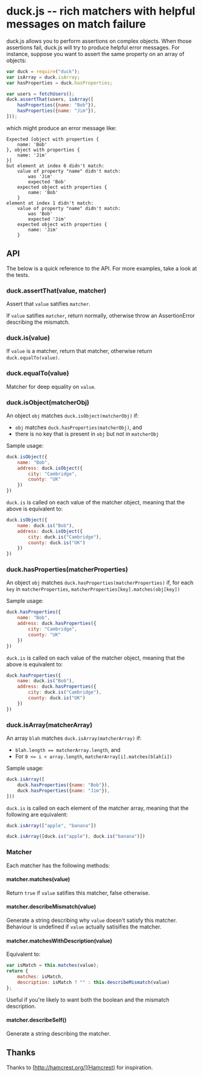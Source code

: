 # duck.js -- rich matchers with helpful messages on match failure

duck.js allows you to perform assertions on complex objects.
When those assertions fail, duck.js will try to produce helpful error messages.
For instance, suppose you want to assert the same property on an array of objects:

```javascript
var duck = require("duck");
var isArray = duck.isArray;
var hasProperties = duck.hasProperties;

var users = fetchUsers();
duck.assertThat(users, isArray([
    hasProperties({name: "Bob"}),
    hasProperties({name: "Jim"}),
]));
```

which might produce an error message like:

```
Expected [object with properties {
    name: 'Bob'
}, object with properties {
    name: 'Jim'
}]
but element at index 0 didn't match:
    value of property "name" didn't match:
        was 'Jim'
        expected 'Bob'
    expected object with properties {
        name: 'Bob'
    }
element at index 1 didn't match:
    value of property "name" didn't match:
        was 'Bob'
        expected 'Jim'
    expected object with properties {
        name: 'Jim'
    }
```

## API

The below is a quick reference to the API.
For more examples, take a look at the tests.

### duck.assertThat(value, matcher)

Assert that `value` satifies `matcher`.

If `value` satifies `matcher`, return normally, otherwise throw an
AssertionError describing the mismatch.

### duck.is(value)

If `value` is a matcher, return that matcher,
otherwise return `duck.equalTo(value)`.

### duck.equalTo(value)

Matcher for deep equality on `value`.

### duck.isObject(matcherObj)

An object `obj` matches `duck.isObject(matcherObj)` if:

* `obj` matches `duck.hasProperties(matcherObj)`, and
* there is no key that is present in `obj` but not in `matcherObj`

Sample usage:

```javascript
duck.isObject({
    name: "Bob",
    address: duck.isObject({
        city: "Cambridge",
        county: "UK"
    })
})
```

`duck.is` is called on each value of the matcher object, meaning that the
above is equivalent to:

```javascript
duck.isObject({
    name: duck.is("Bob"),
    address: duck.isObject({
        city: duck.is("Cambridge"),
        county: duck.is("UK")
    })
})
```

### duck.hasProperties(matcherProperties)

An object `obj` matches `duck.hasProperties(matcherProperties)` if,
for each `key` in `matcherProperties`, `matcherProperties[key].matches(obj[key])`

Sample usage:

```javascript
duck.hasProperties({
    name: "Bob",
    address: duck.hasProperties({
        city: "Cambridge",
        county: "UK"
    })
})
```

`duck.is` is called on each value of the matcher object, meaning that the
above is equivalent to:

```javascript
duck.hasProperties({
    name: duck.is("Bob"),
    address: duck.hasProperties({
        city: duck.is("Cambridge"),
        county: duck.is("UK")
    })
})
```

### duck.isArray(matcherArray)

An array `blah` matches `duck.isArray(matcherArray)` if:

* `blah.length == matcherArray.length`, and
* For `0 <= i < array.length`, `matcherArray[i].matches(blah[i])`

Sample usage:

```javascript
duck.isArray([
    duck.hasProperties({name: "Bob"}),
    duck.hasProperties({name: "Jim"}),
]))
```

`duck.is` is called on each element of the matcher array, meaning that the
following are equivalent:

```javascript
duck.isArray(["apple", "banana"])

duck.isArray([duck.is("apple"), duck.is("banana")])
```

### Matcher

Each matcher has the following methods:

#### matcher.matches(value)

Return `true` if `value` satifies this matcher, false otherwise.

#### matcher.describeMismatch(value)

Generate a string describing why `value` doesn't satisfy this matcher.
Behaviour is undefined if `value` actually satisifies the matcher.

#### matcher.matchesWithDescription(value)

Equivalent to:

```javascript
var isMatch = this.matches(value);
return {
    matches: isMatch,
    description: isMatch ? "" : this.describeMismatch(value)
};
```

Useful if you're likely to want both the boolean and the mismatch description.

#### matcher.describeSelf()

Generate a string describing the matcher.

## Thanks

Thanks to [http://hamcrest.org/](Hamcrest) for inspiration.
